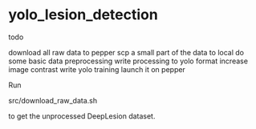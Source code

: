 # yolo_lesion_detection

todo

download all raw data to pepper
scp a small part of the data to local
do some basic data preprocessing 
write processing to yolo format
increase image contrast
write yolo training 
launch it on pepper

Run

src/download_raw_data.sh

to get the unprocessed DeepLesion dataset.